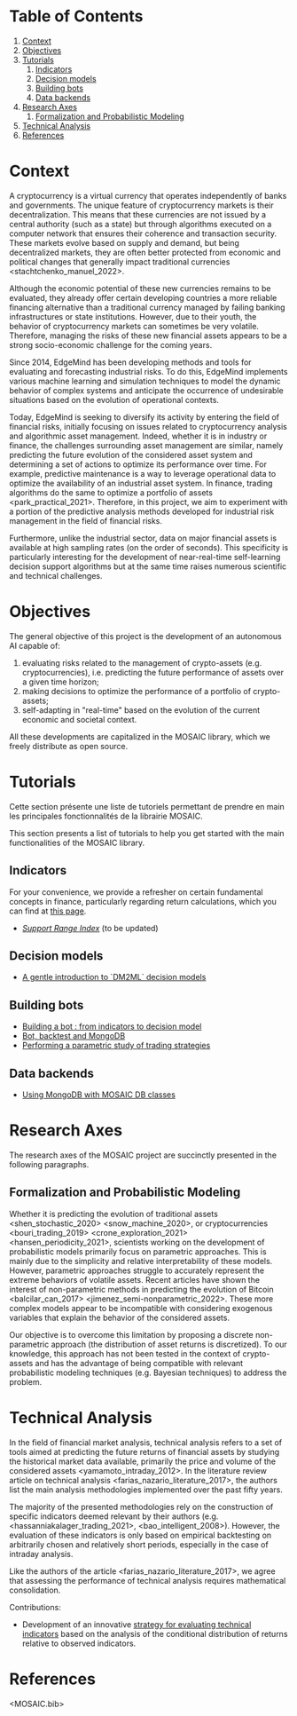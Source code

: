 
# Table of Contents

1.  [Context](#org3fc3315)
2.  [Objectives](#orgdcb008c)
3.  [Tutorials](#org30a2cef)
    1.  [Indicators](#orga7c1a67)
    2.  [Decision models](#org95b404f)
    3.  [Building bots](#orgf27a774)
    4.  [Data backends](#orga9c3324)
4.  [Research Axes](#orgbd6ff4f)
    1.  [Formalization and Probabilistic Modeling](#org5f487eb)
5.  [Technical Analysis](#org42f6f46)
6.  [References](#org88a6f2a)



<a id="org3fc3315"></a>

# Context

A cryptocurrency is a virtual currency that operates independently of banks and governments. The
unique feature of cryptocurrency markets is their decentralization. This means that these currencies
are not issued by a central authority (such as a state) but through algorithms executed on a
computer network that ensures their coherence and transaction security. These markets evolve based
on supply and demand, but being decentralized markets, they are often better protected from economic
and political changes that generally impact traditional currencies <stachtchenko_manuel_2022>. 

Although the economic potential of these new currencies remains to be evaluated, they already offer
certain developing countries a more reliable financing alternative than a traditional currency
managed by failing banking infrastructures or state institutions. However, due to their youth, the
behavior of cryptocurrency markets can sometimes be very volatile. Therefore, managing the risks of
these new financial assets appears to be a strong socio-economic challenge for the coming years. 

Since 2014, EdgeMind has been developing methods and tools for evaluating and forecasting industrial
risks. To do this, EdgeMind implements various machine learning and simulation techniques to model
the dynamic behavior of complex systems and anticipate the occurrence of undesirable situations
based on the evolution of operational contexts. 

Today, EdgeMind is seeking to diversify its activity by entering the field of financial risks,
initially focusing on issues related to cryptocurrency analysis and algorithmic asset
management. Indeed, whether it is in industry or finance, the challenges surrounding asset
management are similar, namely predicting the future evolution of the considered asset system and
determining a set of actions to optimize its performance over time. For example, predictive
maintenance is a way to leverage operational data to optimize the availability of an industrial
asset system. In finance, trading algorithms do the same to optimize a portfolio of assets
<park_practical_2021>. Therefore, in this project, we aim to experiment with a portion of the
predictive analysis methods developed for industrial risk management in the field of financial
risks. 

Furthermore, unlike the industrial sector, data on major financial assets is available at high
sampling rates (on the order of seconds). This specificity is particularly interesting for the
development of near-real-time self-learning decision support algorithms but at the same time raises
numerous scientific and technical challenges.


<a id="orgdcb008c"></a>

# Objectives

The general objective of this project is the development of an autonomous AI capable of:

1.  evaluating risks related to the management of crypto-assets (e.g. cryptocurrencies), i.e. predicting the future performance of assets over a given time horizon;
2.  making decisions to optimize the performance of a portfolio of crypto-assets;
3.  self-adapting in "real-time" based on the evolution of the current economic and societal context.

All these developments are capitalized in the MOSAIC library, which we freely distribute as open
source.


<a id="org30a2cef"></a>

# Tutorials

Cette section présente une liste de tutoriels permettant de prendre en main les principales
fonctionnalités de la librairie MOSAIC. 

This section presents a list of tutorials to help you get started with the main functionalities of the MOSAIC library.


<a id="orga7c1a67"></a>

## Indicators

For your convenience, we provide a refresher on certain fundamental concepts in finance,
particularly regarding return calculations, which you can find at [this page](./doc/basic_notions.md).

-   [*Support Range Index*](examples/indicators/sri.md) (to be updated)


<a id="org95b404f"></a>

## Decision models

-   [A gentle introduction to \`DM2ML\` decision models](examples/dm/dm2ml_tuto_01.md)


<a id="orgf27a774"></a>

## Building bots

-   [Building a bot : from indicators to decision model](examples/bot/step_by_step/tuto.md)
-   [Bot, backtest and MongoDB](examples/bot/bot_bt_db_mongo/tuto.md)
-   [Performing a parametric study of trading strategies](examples/bot/params_study/tuto.md)


<a id="orga9c3324"></a>

## Data backends

-   [Using MongoDB with MOSAIC DB classes](examples/db/mongo/tuto.md)


<a id="orgbd6ff4f"></a>

# Research Axes

The research axes of the MOSAIC project are succinctly presented in the following paragraphs.


<a id="org5f487eb"></a>

## Formalization and Probabilistic Modeling

Whether it is predicting the evolution of traditional assets <shen_stochastic_2020> <snow_machine_2020>, or cryptocurrencies
<bouri_trading_2019> <crone_exploration_2021> <hansen_periodicity_2021>, scientists working on the development of probabilistic models primarily focus on parametric approaches. This is mainly due to the simplicity and relative interpretability of these models. However, parametric approaches struggle to accurately represent the extreme behaviors of volatile assets. Recent articles have shown the interest of non-parametric methods in predicting the evolution of Bitcoin <balcilar_can_2017>
<jimenez_semi-nonparametric_2022>. These more complex models appear to be incompatible with considering exogenous variables that explain the behavior of the considered assets.

Our objective is to overcome this limitation by proposing a discrete non-parametric approach (the
distribution of asset returns is discretized). To our knowledge, this approach has not been tested
in the context of crypto-assets and has the advantage of being compatible with relevant
probabilistic modeling techniques (e.g. Bayesian techniques) to address the problem. 


<a id="org42f6f46"></a>

# Technical Analysis

In the field of financial market analysis, technical analysis refers to a set of tools aimed at
predicting the future returns of financial assets by studying the historical market data available,
primarily the price and volume of the considered assets <yamamoto_intraday_2012>. In the
literature review article on technical analysis <farias_nazario_literature_2017>, the authors
list the main analysis methodologies implemented over the past fifty years.  

The majority of the presented methodologies rely on the construction of specific indicators deemed
relevant by their authors (e.g. <hassanniakalager_trading_2021>,
<bao_intelligent_2008>). However, the evaluation of these indicators is only based on empirical
backtesting on arbitrarily chosen and relatively short periods, especially in the case of intraday
analysis. 

Like the authors of the article <farias_nazario_literature_2017>, we agree that assessing the
performance of technical analysis requires mathematical consolidation. 

Contributions:

-   Development of an innovative [strategy for evaluating technical indicators](indicator_analysis.md) based on the analysis of
    the conditional distribution of returns relative to observed indicators.


<a id="org88a6f2a"></a>

# References

<MOSAIC.bib>

